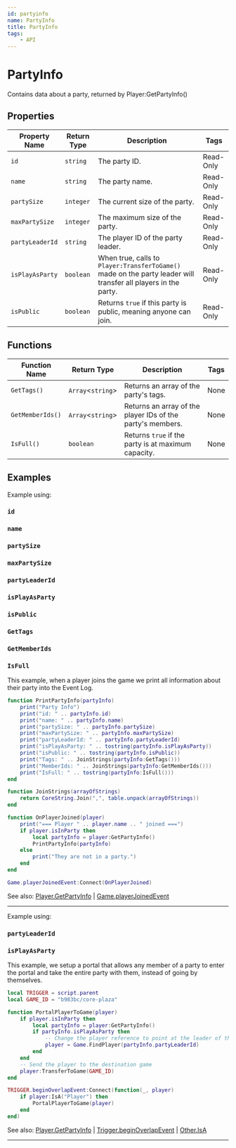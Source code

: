 ```yaml
---
id: partyinfo
name: PartyInfo
title: PartyInfo
tags:
    - API
---
```


# PartyInfo

Contains data about a party, returned by Player:GetPartyInfo()

## Properties

| Property Name | Return Type | Description | Tags |
| -------- | ----------- | ----------- | ---- |
| `id` | `string` | The party ID. | Read-Only |
| `name` | `string` | The party name. | Read-Only |
| `partySize` | `integer` | The current size of the party. | Read-Only |
| `maxPartySize` | `integer` | The maximum size of the party. | Read-Only |
| `partyLeaderId` | `string` | The player ID of the party leader. | Read-Only |
| `isPlayAsParty` | `boolean` | When true, calls to `Player:TransferToGame()` made on the party leader will transfer all players in the party. | Read-Only |
| `isPublic` | `boolean` | Returns `true` if this party is public, meaning anyone can join. | Read-Only |

## Functions

| Function Name | Return Type | Description | Tags |
| -------- | ----------- | ----------- | ---- |
| `GetTags()` | `Array`<`string`> | Returns an array of the party's tags. | None |
| `GetMemberIds()` | `Array`<`string`> | Returns an array of the player IDs of the party's members. | None |
| `IsFull()` | `boolean` | Returns `true` if the party is at maximum capacity. | None |

## Examples

Example using:

### `id`

### `name`

### `partySize`

### `maxPartySize`

### `partyLeaderId`

### `isPlayAsParty`

### `isPublic`

### `GetTags`

### `GetMemberIds`

### `IsFull`

This example, when a player joins the game we print all information about their party into the Event Log.

```lua
function PrintPartyInfo(partyInfo)
    print("Party Info")
    print("id: " .. partyInfo.id)
    print("name: " .. partyInfo.name)
    print("partySize: " .. partyInfo.partySize)
    print("maxPartySize: " .. partyInfo.maxPartySize)
    print("partyLeaderId: " .. partyInfo.partyLeaderId)
    print("isPlayAsParty: " .. tostring(partyInfo.isPlayAsParty))
    print("isPublic: " .. tostring(partyInfo.isPublic))
    print("Tags: " .. JoinStrings(partyInfo:GetTags()))
    print("MemberIds: " .. JoinStrings(partyInfo:GetMemberIds()))
    print("IsFull: " .. tostring(partyInfo:IsFull()))
end

function JoinStrings(arrayOfStrings)
    return CoreString.Join(",", table.unpack(arrayOfStrings))
end

function OnPlayerJoined(player)
    print("=== Player " .. player.name .. " joined ===")
    if player.isInParty then
        local partyInfo = player:GetPartyInfo()
        PrintPartyInfo(partyInfo)
    else
        print("They are not in a party.")
    end
end

Game.playerJoinedEvent:Connect(OnPlayerJoined)
```

See also: [Player.GetPartyInfo](player.md) | [Game.playerJoinedEvent](game.md)

---

Example using:

### `partyLeaderId`

### `isPlayAsParty`

This example, we setup a portal that allows any member of a party to enter the portal and take the entire party with them, instead of going by themselves.

```lua
local TRIGGER = script.parent
local GAME_ID = "b983bc/core-plaza"

function PortalPlayerToGame(player)
    if player.isInParty then
        local partyInfo = player:GetPartyInfo()
        if partyInfo.isPlayAsParty then
            -- Change the player reference to point at the leader of the party
            player = Game.FindPlayer(partyInfo.partyLeaderId)
        end
    end
    -- Send the player to the destination game
    player:TransferToGame(GAME_ID)
end

TRIGGER.beginOverlapEvent:Connect(function(_, player)
    if player:IsA("Player") then
        PortalPlayerToGame(player)
    end
end)
```

See also: [Player.GetPartyInfo](player.md) | [Trigger.beginOverlapEvent](trigger.md) | [Other.IsA](other.md)

---
